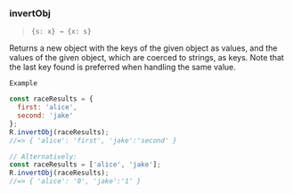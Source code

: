 ### invertObj

> ```{s: x} → {x: s}```

Returns a new object with the keys of the given object as values, and the values of the given object, which are coerced to strings, as keys. Note that the last key found is preferred when handling the same value.

`Example`

```js
const raceResults = {
  first: 'alice',
  second: 'jake'
};
R.invertObj(raceResults);
//=> { 'alice': 'first', 'jake':'second' }

// Alternatively:
const raceResults = ['alice', 'jake'];
R.invertObj(raceResults);
//=> { 'alice': '0', 'jake':'1' }
```